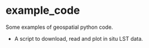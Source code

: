 # example_code
Some examples of geospatial python code.

- A script to download, read and plot in situ LST data.

